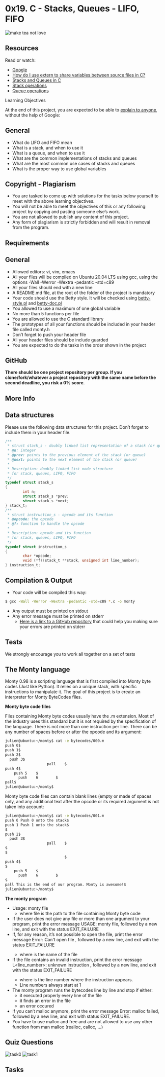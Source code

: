 # 0x19. C - Stacks, Queues - LIFO, FIFO

![make tea not love](https://github.com/leone-nyaga/monty/blob/master/images/make%20tea%20not%20love.png)

## Resources

Read or watch:

+ [Google](https://www.google.com/webhp?q=stack%20and%20queue)
+ [How do I use extern to share variables between source files in C?](https://stackoverflow.com/questions/1433204/how-do-i-use-extern-to-share-variables-between-source-files)
+ [Stacks and Queues in C](https://data-flair.training/blogs/stacks-and-queues-in-c)
+ [Stack operations](https://www.digitalocean.com/community/tutorials/stack-in-c)
+ [Queue operations](https://www.edureka.co/blog/queue-in-c)

Learning Objectives

At the end of this project, you are expected to be able to [explain to anyone](https://fs.blog/feynman-learning-technique), without the help of Google:

## General

+ What do LIFO and FIFO mean
+ What is a stack, and when to use it
+ What is a queue, and when to use it
+ What are the common implementations of stacks and queues
+ What are the most common use cases of stacks and queues
+ What is the proper way to use global variables

## Copyright - Plagiarism

+ You are tasked to come up with solutions for the tasks below yourself to meet with the above learning objectives.
+ You will not be able to meet the objectives of this or any following project by copying and pasting someone else’s work.
+ You are not allowed to publish any content of this project.
+ Any form of plagiarism is strictly forbidden and will result in removal from the program.

## Requirements

## General

+ Allowed editors: vi, vim, emacs
+ All your files will be compiled on Ubuntu 20.04 LTS using gcc, using the options -Wall -Werror -Wextra -pedantic -std=c89
+ All your files should end with a new line
+ A README.md file, at the root of the folder of the project is mandatory
+ Your code should use the Betty style. It will be checked using [betty-style.pl](https://github.com/alx-tools/Betty/blob/master/betty-style.pl) and [betty-doc.pl](https://github.com/alx-tools/Betty/blob/master/betty-doc.pl)
+ You allowed to use a maximum of one global variable
+ No more than 5 functions per file
+ You are allowed to use the C standard library
+ The prototypes of all your functions should be included in your header file called monty.h
+ Don’t forget to push your header file
+ All your header files should be include guarded
+ You are expected to do the tasks in the order shown in the project

## GitHub

**There should be one project repository per group. If you clone/fork/whatever a project repository with the same name before the second deadline, you risk a 0% score**.

## More Info

## Data structures

Please use the following data structures for this project. Don’t forget to include them in your header file.

```c
/**
 * struct stack_s - doubly linked list representation of a stack (or queue)
 * @n: integer
 * @prev: points to the previous element of the stack (or queue)
 * @next: points to the next element of the stack (or queue)
 *
 * Description: doubly linked list node structure
 * for stack, queues, LIFO, FIFO
 */
typedef struct stack_s
{
        int n;
        struct stack_s *prev;
        struct stack_s *next;
} stack_t;
/**
 * struct instruction_s - opcode and its function
 * @opcode: the opcode
 * @f: function to handle the opcode
 *
 * Description: opcode and its function
 * for stack, queues, LIFO, FIFO
 */
typedef struct instruction_s
{
        char *opcode;
        void (*f)(stack_t **stack, unsigned int line_number);
} instruction_t;
```

## Compilation & Output

+ Your code will be compiled this way:

```bash
$ gcc -Wall -Werror -Wextra -pedantic -std=c89 *.c -o monty
```

+ Any output must be printed on stdout
+ Any error message must be printed on stderr
  + [Here is a link to a GitHub repository](https://github.com/ku1ik/stderred) that could help you making sure your errors are printed on stderr

## Tests

We strongly encourage you to work all together on a set of tests

## The Monty language

Monty 0.98 is a scripting language that is first compiled into Monty byte codes (Just like Python). It relies on a unique stack, with specific instructions to manipulate it. The goal of this project is to create an interpreter for Monty ByteCodes files.

**Monty byte code files**

Files containing Monty byte codes usually have the .m extension. Most of the industry uses this standard but it is not required by the specification of the language. There is not more than one instruction per line. There can be any number of spaces before or after the opcode and its argument:

```bash
julien@ubuntu:~/monty$ cat -e bytecodes/000.m
push 0$
push 1$
push 2$
  push 3$
                   pall    $
push 4$
    push 5    $
      push    6        $
pall$
julien@ubuntu:~/monty$
```

Monty byte code files can contain blank lines (empty or made of spaces only, and any additional text after the opcode or its required argument is not taken into account:

```bash
julien@ubuntu:~/monty$ cat -e bytecodes/001.m
push 0 Push 0 onto the stack$
push 1 Push 1 onto the stack$
$
push 2$
  push 3$
                   pall    $
$
$
                           $
push 4$
$
    push 5    $
      push    6        $
$
pall This is the end of our program. Monty is awesome!$
julien@ubuntu:~/monty$
```

**The monty program**

+ Usage: monty file
  + where file is the path to the file containing Monty byte code
+ If the user does not give any file or more than one argument to your program, print the error message USAGE: monty file, followed by a new line, and exit with the status EXIT_FAILURE
+ If, for any reason, it’s not possible to open the file, print the error message Error: Can't open file <file>, followed by a new line, and exit with the status EXIT_FAILURE
  + where <file> is the name of the file
+ If the file contains an invalid instruction, print the error message L<line_number>: unknown instruction <opcode>, followed by a new line, and exit with the status EXIT_FAILURE
  + where is the line number where the instruction appears.
  + Line numbers always start at 1
+ The monty program runs the bytecodes line by line and stop if either:
  + it executed properly every line of the file
  + it finds an error in the file
  + an error occured
+ If you can’t malloc anymore, print the error message Error: malloc failed, followed by a new line, and exit with status EXIT_FAILURE.
+ You have to use malloc and free and are not allowed to use any other function from man malloc (realloc, calloc, …)

## Quiz Questions

![task0](https://github.com/leone-nyaga/monty/blob/master/images/fifo0-1.png)
![task1](https://github.com/leone-nyaga/monty/blob/master/images/fifo2-3.png)

## Tasks
